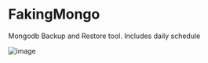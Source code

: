 # FakingMongo

Mongodb Backup and Restore tool. Includes daily schedule

![image](https://github.com/meto260/FakingMongo/assets/13226573/4cedda1c-cb1b-4fb5-8a45-95733683f4d6)
